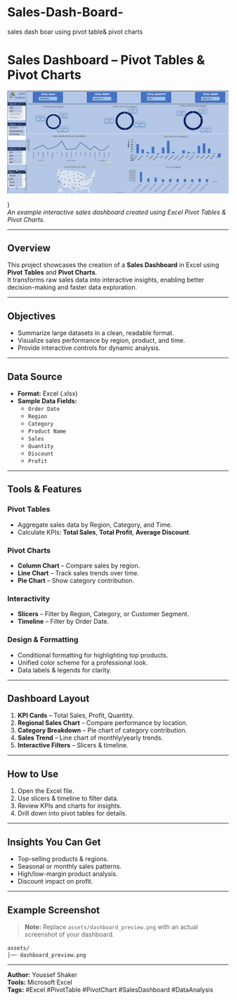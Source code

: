 # Sales-Dash-Board-
sales dash boar using pivot table&amp; pivot charts
#  Sales Dashboard – Pivot Tables & Pivot Charts

![Dashboard Preview](https://github.com/youssefMohammed-blip/Sales-Dash-Board-/blob/main/dashbourd%202025-08-15%20005543.png)

)  
*An example interactive sales dashboard created using Excel Pivot Tables & Pivot Charts.*

---

##  Overview
This project showcases the creation of a **Sales Dashboard** in Excel using **Pivot Tables** and **Pivot Charts**.  
It transforms raw sales data into interactive insights, enabling better decision-making and faster data exploration.

---

##  Objectives
- Summarize large datasets in a clean, readable format.
- Visualize sales performance by region, product, and time.
- Provide interactive controls for dynamic analysis.

---

##  Data Source
- **Format:** Excel (.xlsx)  
- **Sample Data Fields:**
  - `Order Date`
  - `Region`
  - `Category`
  - `Product Name`
  - `Sales`
  - `Quantity`
  - `Discount`
  - `Profit`

---

##  Tools & Features
### Pivot Tables
- Aggregate sales data by Region, Category, and Time.
- Calculate KPIs: **Total Sales**, **Total Profit**, **Average Discount**.

### Pivot Charts
- **Column Chart** – Compare sales by region.
- **Line Chart** – Track sales trends over time.
- **Pie Chart** – Show category contribution.

### Interactivity
- **Slicers** – Filter by Region, Category, or Customer Segment.
- **Timeline** – Filter by Order Date.

### Design & Formatting
- Conditional formatting for highlighting top products.
- Unified color scheme for a professional look.
- Data labels & legends for clarity.

---

##  Dashboard Layout
1. **KPI Cards** – Total Sales, Profit, Quantity.
2. **Regional Sales Chart** – Compare performance by location.
3. **Category Breakdown** – Pie chart of category contribution.
4. **Sales Trend** – Line chart of monthly/yearly trends.
5. **Interactive Filters** – Slicers & timeline.

---

##  How to Use
1. Open the Excel file.
2. Use slicers & timeline to filter data.
3. Review KPIs and charts for insights.
4. Drill down into pivot tables for details.

---

##  Insights You Can Get
- Top-selling products & regions.
- Seasonal or monthly sales patterns.
- High/low-margin product analysis.
- Discount impact on profit.

---

##  Example Screenshot
> **Note:** Replace `assets/dashboard_preview.png` with an actual screenshot of your dashboard.

```plaintext
assets/
│── dashboard_preview.png
```

---

**Author:** Youssef Shaker  
**Tools:** Microsoft Excel  
**Tags:** #Excel #PivotTable #PivotChart #SalesDashboard #DataAnalysis

